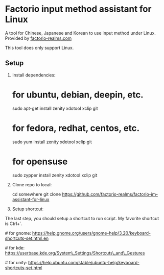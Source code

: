 Factorio input method assistant for Linux
=========================================

A tool for Chinese, Japanese and Korean to use input method under Linux. Provided
by [factorio-realms.com](https://factorio-realms.com)

This tool does only support Linux.

Setup
-----

1. Install dependencies:

    # for ubuntu, debian, deepin, etc.
    sudo apt-get install zenity xdotool xclip git

    # for fedora, redhat, centos, etc.
    sudo yum install zenity xdotool xclip git

    # for opensuse
    sudo zypper install zenity xdotool xclip git

2. Clone repo to local:

    cd somewhere
    git clone https://github.com/factorio-realms/factorio-im-assistant-for-linux

3. Setup shortcut:

The last step, you should setup a shortcut to run script.
My favorite shortcut is Ctrl+\`.

\# for gnome: https://help.gnome.org/users/gnome-help/3.20/keyboard-shortcuts-set.html.en

\# for kde: https://userbase.kde.org/System\_Settings/Shortcuts\_and\_Gestures

\# for unity: https://help.ubuntu.com/stable/ubuntu-help/keyboard-shortcuts-set.html

